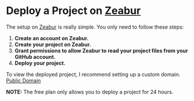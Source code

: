 # Deploy a Project on [Zeabur](https://www.zeabur.com)

The setup on [Zeabur](https://www.zeabur.com) is really simple. You only need to follow these steps:

1. **Create an account on Zeabur.**
2. **Create your project on Zeabur.**
3. **Grant permissions to allow Zeabur to read your project files from your GitHub account.**
4. **Deploy your project.**

To view the deployed project, I recommend setting up a custom domain.
[Public Domain](https://mcunext.zeabur.app/)

**NOTE:** The free plan only allows you to deploy a project for 24 hours.
